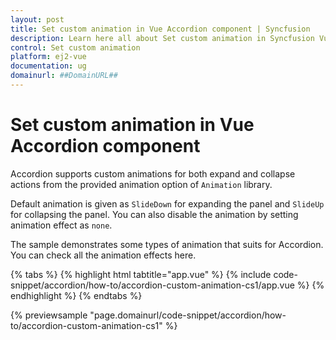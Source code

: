 ```yaml
---
layout: post
title: Set custom animation in Vue Accordion component | Syncfusion
description: Learn here all about Set custom animation in Syncfusion Vue Accordion component of Syncfusion Essential JS 2 and more.
control: Set custom animation 
platform: ej2-vue
documentation: ug
domainurl: ##DomainURL##
---
```


# Set custom animation in Vue Accordion component

Accordion supports custom animations for both expand and collapse actions from the provided animation option of `Animation` library.

Default animation is given as `SlideDown` for expanding the panel and `SlideUp` for collapsing the panel. You can also disable the animation
by setting animation effect as `none`.

The sample demonstrates some types of animation that suits for Accordion. You can check all the animation effects here.

{% tabs %}
{% highlight html tabtitle="app.vue" %}
{% include code-snippet/accordion/how-to/accordion-custom-animation-cs1/app.vue %}
{% endhighlight %}
{% endtabs %}
        
{% previewsample "page.domainurl/code-snippet/accordion/how-to/accordion-custom-animation-cs1" %}